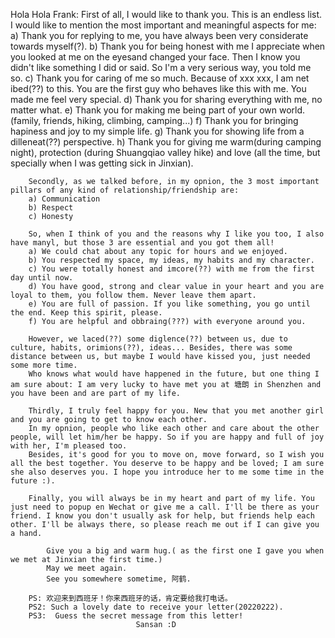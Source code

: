 Hola Hola Frank:
    First of all, I would like to thank you. This is an endless list. I would like to mention the most important and meaningful aspects for me:
        a) Thank you for replying to me, you have always been very considerate towards myself(?).
        b) Thank you for being honest with me I appreciate when you looked at me on the eyesand changed your face. Then I know you didn't like something I did or said. So I'm a very serious way, you told me so.
        c) Thank you for caring of me so much. Because of xxx xxx, I am net ibed(??) to this. You are the first guy who behaves like this with me. You made me feel very special.
        d) Thank you for sharing everything with me, no matter what.
        e) Thank you for making me being part of your own world. (family, friends, hiking, climbing, camping...)
        f) Thank you for bringing hapiness and joy to my simple life.
        g) Thank you for showing life from a dilleneat(??) perspective.
        h) Thank you for giving me warm(during camping night), protection (during Shuangqiao valley hike) and love (all the time, but specially when I was getting sick in Jinxian).

        Secondly, as we talked before, in my opnion, the 3 most important pillars of any kind of relationship/friendship are:
        a) Communication
        b) Respect
        c) Honesty

        So, when I think of you and the reasons why I like you too, I also have manyl, but those 3 are essential and you got them all!
        a) We could chat about any topic for hours and we enjoyed.
        b) You respected my space, my ideas, my habits and my character.
        c) You were totally honest and imcore(??) with me from the first day until now.
        d) You have good, strong and clear value in your heart and you are loyal to them, you follow them. Never leave them apart.
        e) You are full of passion. If you like something, you go until the end. Keep this spirit, please.
        f) You are helpful and obbraing(???) with everyone around you.

        However, we laced(??) some diglence(??) between us, due to culture, habits, orimions(??), ideas... Besides, there was some distance between us, but maybe I would have kissed you, just needed some more time.
        Who knows what would have happened in the future, but one thing I am sure about: I am very lucky to have met you at 塘朗 in Shenzhen and you have been and are part of my life.

        Thirdly, I truly feel happy for you. New that you met another girl and you are going to get to know each other.
        In my opnion, people who like each other and care about the other people, will let him/her be happy. So if you are happy and full of joy with her, I'm pleased too.
        Besides, it's good for you to move on, move forward, so I wish you all the best together. You deserve to be happy and be loved; I am sure she also deserves you. I hope you introduce her to me some time in the future :).

        Finally, you will always be in my heart and part of my life. You just need to popup en Wechat or give me a call. I'll be there as your friend. I know you don't usually ask for help, but friends help each other. I'll be always there, so please reach me out if I can give you a hand.

            Give you a big and warm hug.( as the first one I gave you when we met at Jinxian the first time.)
            May we meet again.
            See you somewhere sometime, 阿鹤.

        PS: 欢迎来到西班牙！你来西班牙的话，肯定要给我打电话。
        PS2: Such a lovely date to receive your letter(20220222).
        PS3:  Guess the secret message from this letter!
                                Sansan :D